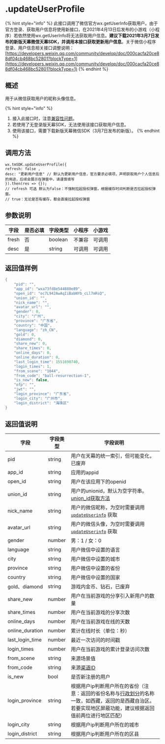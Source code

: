 # .updateUserProfile

{% hint style="info" %}
此接口调用了微信官方wx.getUserInfo获取用户。由于官方登录、获取用户信息将使用新接口，在2021年4月13日后发布的小游戏（小程序）若依然使用wx.getUserInfo将无法获取用户信息。**建议下载2021年3月7日发布的新版天幕微信天幕SDK，并调用本接口获取更新用户信息**。关于微信小程序登录、用户信息相关接口调整说明：[https://developers.weixin.qq.com/community/develop/doc/000cacfa20ce88df04cb468bc52801?blockType=1](https://developers.weixin.qq.com/community/develop/doc/000cacfa20ce88df04cb468bc52801?blockType=1)
{% endhint %}

## ​概述

用于从微信获取用户的昵称头像信息。

{% hint style="info" %}
1. 接入此接口时，注意[兼容性问题](https://doc.skysriver.com/selling/dev-guide/login#2-jian-rong-xing-wen-ti-zhong-yao-1)。
2. 若使用了无登录版天幕SDK，无法使用该接口获取用户信息。
3. 使用该接口，需要下载新版天幕微信SDK（3月7日发布的新版）。
{% endhint %}

## **调用方法** <a href="tiao-yong-fang-fa" id="tiao-yong-fang-fa"></a>

```
wx.tmSDK.updateUserProfile({
refresh: false ,
desc: "更新用户信息" // 默认为更新用户信息，官方要求必填项，声明获取用户个人信息后的用途，后续会展示在弹窗中，请谨慎填写
}).then(res => {});
// refresh 可选 默认为false：不强制拉起授权弹窗，根据缓存时间判断是否拉起授权弹窗。
// true：无论是否有缓存，都会直接拉起授权弹窗
```

## **参数说明** <a href="can-shu-shuo-ming" id="can-shu-shuo-ming"></a>

| 字段    | 是否必填 | 字段类型    | 小程序 | 小游戏 |
| ----- | ---- | ------- | --- | --- |
| fresh | 否    | boolean | 不兼容 | 可调用 |
| desc  | 是    | string  | 可调用 | 可调用 |

## **返回值样例**

```java
{
    "pid": "",
    "app_id": "wxa73fd8e544880e89",
    "open_id": "oc7L942AwAqIiBabNYb_cLl7mRsQ",
    "union_id": "",
    "nick_name": "",
    "avatar_url": "",
    "gender": 0,
    "city": "广州",
    "province": "广东省",
    "country": "中国",
    "language": "zh_CN",
    "gold": 0,
    "diamond": 0,
    "share_new": 0,
    "share_times": 0,
    "online_days": 0,
    "online_duration": 0,
    "last_login_time": 1551690740,
    "login_times": 1,
    "from_scene": "1044",
    "from_code": "ball-resurrection-1",
    "is_new": false,
    "ofp": "",
    "jwt": "",
    "login_province": "广东省",
    "login_city": "广州市",
    "login_district": "海珠区"
}
```

## **返回值说明**

| 字段                | 字段类型   | 字段说明                                                                                                                                                                         |
| ----------------- | ------ | ---------------------------------------------------------------------------------------------------------------------------------------------------------------------------- |
| pid               | string | 用户在天幕的统一索引，但可能变化，已废弃                                                                                                                                                         |
| app\_id           | string | 应用的appid                                                                                                                                                                     |
| open\_id          | string | 用户在该应用下的openid                                                                                                                                                               |
| union\_id         | string | 用户的unionid，默认为空字符串。[union\_id获取方法](https://developers.weixin.qq.com/minigame/dev/guide/open-ability/union-id.html)                                                           |
| nick\_name        | string | 用户的微信昵称，为空时需要调用 [`updateUserinfo`](../../../selling/dev-guide/login/update-userinfo.md) 获取                                                                                   |
| avatar\_url       | string | 用户的微信头像，为空时需要调用 [`updateUserinfo`](../../../selling/dev-guide/login/update-userinfo.md) 获取                                                                                   |
| gender            | number | 男：1 / 女：0                                                                                                                                                                    |
| language          | string | 用户微信中设置的语言                                                                                                                                                                   |
| city              | string | 用户微信中设置的城市                                                                                                                                                                   |
| province          | string | 用户微信中设置的省份                                                                                                                                                                   |
| country           | string | 用户微信中设置的国家                                                                                                                                                                   |
| gold、diamond      | string | 游戏内金币、钻石，已废弃                                                                                                                                                                 |
| share\_new        | number | 用户在当前游戏的分享引入新用户的数量                                                                                                                                                           |
| share\_times      | number | 用户在当前游戏的分享次数                                                                                                                                                                 |
| online\_days      | number | 用户在当前游戏在线的天数                                                                                                                                                                 |
| online\_duration  | number | 累计在线时长（单位：秒）                                                                                                                                                                 |
| last\_login\_time | number | 最近一次访问的时间戳                                                                                                                                                                   |
| login\_times      | number | 用户在当前游戏的累计登录访问次数                                                                                                                                                             |
| from\_scene       | string | 来源场景值                                                                                                                                                                        |
| from\_code        | string | 来源[渠道ID](../../../channel/main-features/channel-management.md)                                                                                                               |
| is\_new           | bool   | 是否新注册的用户                                                                                                                                                                     |
| login\_province   | string | 根据用户ip判断用户所在的省份（注意：返回的省份名称与[行政划分](https://baike.baidu.com/item/%E8%A1%8C%E6%94%BF%E5%8C%BA%E5%88%92/4655526?fr=aladdin#3\_3)的名称一致，如西藏，返回的是西藏自治区。若要实现地区屏蔽功能，建议根据返回值前两位进行地区匹配） |
| login\_city       | string | 根据用户ip判断用户所在的城市                                                                                                                                                              |
| login\_district   | string | 根据用户ip判断用户所在的区县                                                                                                                                                              |

